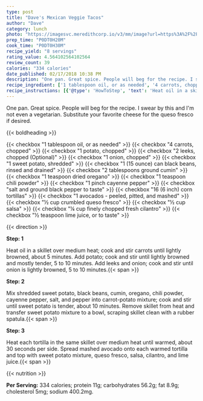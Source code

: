 ```yaml
---
type: post
title: "Dave's Mexican Veggie Tacos"
author: "Dave"
category: lunch
photo: "https://imagesvc.meredithcorp.io/v3/mm/image?url=https%3A%2F%2Fimages.media-allrecipes.com%2Fuserphotos%2F1450971.jpg"
prep_time: "P0DT0H20M"
cook_time: "P0DT0H30M"
recipe_yield: "8 servings"
rating_value: 4.564102564102564
review_count: 39
calories: "334 calories"
date_published: 02/17/2018 10:38 PM
description: "One pan. Great spice. People will beg for the recipe. I swear by this and I'm not even a vegetarian. Substitute your favorite cheese for the queso fresco if desired."
recipe_ingredient: ['1 tablespoon oil, or as needed', '4 carrots, chopped', '1 potato, chopped', '2 leeks, chopped', '1 onion, chopped', '1 sweet potato, shredded', '1 (15 ounce) can black beans, rinsed and drained', '2 tablespoons ground cumin', '1 teaspoon dried oregano', '1 teaspoon chili powder', '1 pinch cayenne pepper', 'salt and ground black pepper to taste', '16 (6 inch) corn tortillas', '1 avocados - peeled, pitted, and mashed', '½ cup crumbled queso fresco', '½ cup salsa', '¼ cup finely chopped fresh cilantro', '½ teaspoon lime juice, or to taste']
recipe_instructions: [{'@type': 'HowToStep', 'text': 'Heat oil in a skillet over medium heat; cook and stir carrots until lightly browned, about 5 minutes. Add potato; cook and stir until lightly browned and mostly tender, 5 to 10 minutes. Add leeks and onion; cook and stir until onion is lightly browned, 5 to 10 minutes.\n'}, {'@type': 'HowToStep', 'text': 'Mix shredded sweet potato, black beans, cumin, oregano, chili powder, cayenne pepper, salt, and pepper into carrot-potato mixture; cook and stir until sweet potato is tender, about 10 minutes. Remove skillet from heat and transfer sweet potato mixture to a bowl, scraping skillet clean with a rubber spatula.\n'}, {'@type': 'HowToStep', 'text': 'Heat each tortilla in the same skillet over medium heat until warmed, about 30 seconds per side. Spread mashed avocado onto each warmed tortilla and top with sweet potato mixture, queso fresco, salsa, cilantro, and lime juice.\n'}]
---
```


One pan. Great spice. People will beg for the recipe. I swear by this and I'm not even a vegetarian. Substitute your favorite cheese for the queso fresco if desired. 

{{< boldheading >}}

{{< checkbox "1 tablespoon oil, or as needed" >}}
{{< checkbox "4  carrots, chopped" >}}
{{< checkbox "1  potato, chopped" >}}
{{< checkbox "2  leeks, chopped  (Optional)" >}}
{{< checkbox "1  onion, chopped" >}}
{{< checkbox "1  sweet potato, shredded" >}}
{{< checkbox "1 (15 ounce) can black beans, rinsed and drained" >}}
{{< checkbox "2 tablespoons ground cumin" >}}
{{< checkbox "1 teaspoon dried oregano" >}}
{{< checkbox "1 teaspoon chili powder" >}}
{{< checkbox "1 pinch cayenne pepper" >}}
{{< checkbox "salt and ground black pepper to taste" >}}
{{< checkbox "16 (6 inch) corn tortillas" >}}
{{< checkbox "1  avocados - peeled, pitted, and mashed" >}}
{{< checkbox "½ cup crumbled queso fresco" >}}
{{< checkbox "½ cup salsa" >}}
{{< checkbox "¼ cup finely chopped fresh cilantro" >}}
{{< checkbox "½ teaspoon lime juice, or to taste" >}}


{{< direction >}}

**Step: 1**

Heat oil in a skillet over medium heat; cook and stir carrots until lightly browned, about 5 minutes. Add potato; cook and stir until lightly browned and mostly tender, 5 to 10 minutes. Add leeks and onion; cook and stir until onion is lightly browned, 5 to 10 minutes.{{< span >}}

**Step: 2**

Mix shredded sweet potato, black beans, cumin, oregano, chili powder, cayenne pepper, salt, and pepper into carrot-potato mixture; cook and stir until sweet potato is tender, about 10 minutes. Remove skillet from heat and transfer sweet potato mixture to a bowl, scraping skillet clean with a rubber spatula.{{< span >}}

**Step: 3**

Heat each tortilla in the same skillet over medium heat until warmed, about 30 seconds per side. Spread mashed avocado onto each warmed tortilla and top with sweet potato mixture, queso fresco, salsa, cilantro, and lime juice.{{< span >}}

{{< nutrition >}}

**Per Serving:** 334 calories; protein 11g; carbohydrates 56.2g; fat 8.9g; cholesterol 5mg; sodium 400.2mg.